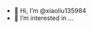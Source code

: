 - 👋 Hi, I’m @xiaoliu135984
- 👀 I’m interested in ...
<!---
xiaoliu135984/xiaoliu135984 is a ✨ special ✨ repository because its `README.md` (this file) appears on your GitHub profile.
You can click the Preview link to take a look at your changes.
--->

